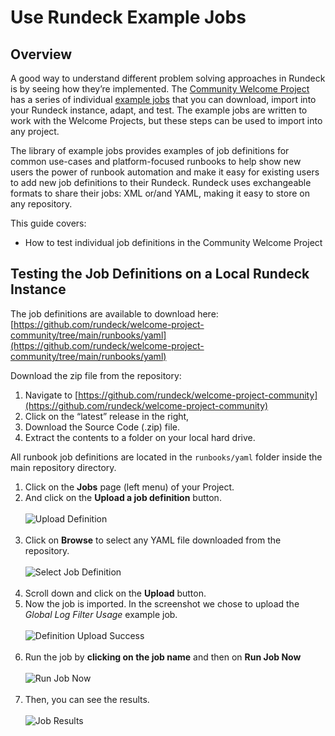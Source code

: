 # Use Rundeck Example Jobs

## Overview

A good way to understand different problem solving approaches in Rundeck is by seeing how they’re implemented. The [Community Welcome Project](https://github.com/rundeck/welcome-project-community) has a series of individual [example jobs](https://github.com/rundeck/welcome-project-community/tree/main/runbooks/yaml) that you can download, import into your Rundeck instance, adapt, and test.  The example jobs are written to work with the Welcome Projects, but these steps can be used to import into any project.

The library of example jobs provides examples of job definitions for common use-cases and platform-focused runbooks to help show new users the power of runbook automation and make it easy for existing users to add new job definitions to their Rundeck. Rundeck uses exchangeable formats to share their jobs: XML or/and YAML, making it easy to store on any repository.

This guide covers:
*   How to test individual job definitions in the Community Welcome Project

## Testing the Job Definitions on a Local Rundeck Instance

The job definitions are available to download here: [https://github.com/rundeck/welcome-project-community/tree/main/runbooks/yaml](https://github.com/rundeck/welcome-project-community/tree/main/runbooks/yaml)

Download the zip file from the repository:

1. Navigate to [https://github.com/rundeck/welcome-project-community](https://github.com/rundeck/welcome-project-community)
2. Click on the “latest” release in the right,
3. Download the Source Code (.zip) file.
4. Extract the contents to a folder on your local hard drive.

All runbook job definitions are located in the `runbooks/yaml` folder inside the main repository directory.

1. Click on the **Jobs** page (left menu) of your Project.
1. And click on the **Upload a job definition** button.
    <br><br>![Upload Definition](@assets/img/howto-jobs-uploaddef.png)<br><br>
1. Click on **Browse** to select any YAML file downloaded from the repository.
    <br><br>![Select Job Definition](@assets/img/howto-browse-jobdef.png)<br><br>
1. Scroll down and click on the **Upload** button.
1. Now the job is imported. In the screenshot we chose to upload the _Global Log Filter Usage_ example job.
    <br><br>![Definition Upload Success](@assets/img/howto-jobdef-success.png)<br><br>
1. Run the job by **clicking on the job name** and then on **Run Job Now**
    <br><br>![Run Job Now](@assets/img/howto-jobdefs-runjobnow.png)<br><br>
1. Then, you can see the results.
    <br><br>![Job Results](@assets/img/howto-jobdef-jobresults.png)<br><br>
